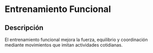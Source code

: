 # Entrenamiento Funcional

## Descripción
El entrenamiento funcional mejora la fuerza, equilibrio y coordinación mediante movimientos que imitan actividades cotidianas.